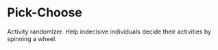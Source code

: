 # Pick-Choose
Activity randomizer. Help indecisive individuals decide their activities by spinning a wheel. 
